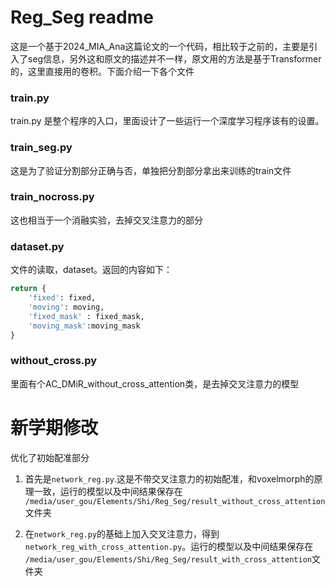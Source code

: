# Reg_Seg readme

这是一个基于2024_MIA_Ana这篇论文的一个代码，相比较于之前的，主要是引入了seg信息，另外这和原文的描述并不一样，原文用的方法是基于Transformer的，这里直接用的卷积。下面介绍一下各个文件

### train.py
train.py 是整个程序的入口，里面设计了一些运行一个深度学习程序该有的设置。

### train_seg.py

这是为了验证分割部分正确与否，单独把分割部分拿出来训练的train文件

### train_nocross.py

这也相当于一个消融实验，去掉交叉注意力的部分

### dataset.py
文件的读取，dataset。返回的内容如下：

```python
return {
    'fixed': fixed,
    'moving': moving,
    'fixed_mask' : fixed_mask,
    'moving_mask':moving_mask
}
```
### without_cross.py
里面有个AC_DMiR_without_cross_attention类，是去掉交叉注意力的模型


# 新学期修改
优化了初始配准部分
1. 首先是`network_reg.py`.这是不带交叉注意力的初始配准，和voxelmorph的原理一致，运行的模型以及中间结果保存在 `/media/user_gou/Elements/Shi/Reg_Seg/result_without_cross_attention`文件夹


2. 在`network_reg.py`的基础上加入交叉注意力，得到`network_reg_with_cross_attention.py`。运行的模型以及中间结果保存在 `/media/user_gou/Elements/Shi/Reg_Seg/result_with_cross_attention`文件夹

